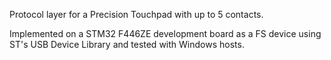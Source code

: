Protocol layer for a Precision Touchpad with up to 5 contacts.

Implemented on a STM32 F446ZE development board as a FS device using ST's USB Device Library and tested with Windows hosts.
